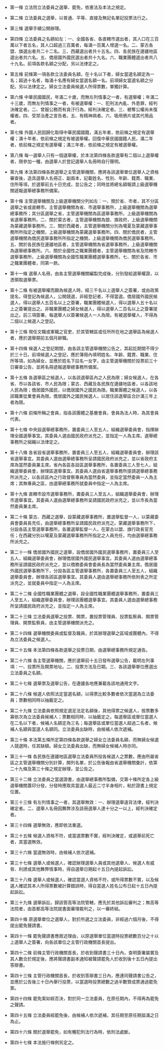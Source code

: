 * 第一條 立法院立法委員之選舉、罷免，依憲法及本法之規定。

* 第二條 立法委員之選舉，以普通、平等、直接及無記名單記投票法行之。

* 第三條 選舉手續公開辦理。

* 第四條 立法委員之名額如左：一、全國各省、各直轄市選出者，其人口在三百萬以下者五名，其人口超過三百萬者，每滿一百萬人增選一名。二、蒙古各盟、旗選出者共二十二名。三、西藏選出者共十五名。四、各民族在邊疆地區選出者共六名。五、僑居國外國民選出者共十九名。六、職業團體選出者共八十九名。前項各款名額之分配，另以法律定之。

* 第五條 前條第一項各款立法委員名額，在十名以下者，婦女當選名額定為一名；超過十名者，每滿十名應有婦女當選名額一名。前項婦女當選名額之分配，另以法律定之。婦女立法委員候選人所得票數，單獨計算。

* 第六條 中華民國國民，年滿二十歲，而無左列情事之一者，有選舉權；年滿二十三歲，而無左列情事之一者，有被選舉權：一、犯刑法內亂、外患罪，經判決確定者。二、曾服公務而有貪汙行為，經判決確定者。三、褫奪公權尚未復權者。四、受禁治產之宣告者。五、有精神病者。六、吸用鴉片或其代用品者。

* 第七條 外國人民因歸化取得中華民國國籍，滿五年者，依前條之規定有選舉權；滿十年者，依前條之規定有被選舉權。回復中華民國國籍人民，滿二年者，依前條之規定有選舉權；滿三年者，依前條之規定有被選舉權。

* 第八條 每一選舉人只有一個選舉權，於本法第四條各款選舉有二個以上選舉權者，限參加一種，由選舉人於登記選舉人名冊時自行聲明。

* 第九條 本法第四條各款選舉之主管選舉機關，應將各該選舉單位選舉人之資格審查後，造具選舉人名冊正、副兩本，記載姓名、性別、年齡、籍貫、職業、住所等項，於選舉前五十日完成，並公告之；同時並將總名額報請上級選舉機關遞報選舉總事務所備案。

* 第十條 主管選舉機關及上級選舉機關分列如左：一、關於省、市者，其不分區選舉之省或直轄市。主管選舉機關為省、市選舉事務所，上級選舉機關為選舉總事務所；其分區選舉之省，主管選舉機關為區選舉事務所，上級選舉機關為省選舉事務所。二、關於蒙古者，主管選舉機關為盟、旗政府，上級選舉機關為蒙藏選舉事務所。三、關於西藏者，主管選舉機關分別為噶夏及蒙藏選舉事務所所指定之機關，上級選舉機關為蒙藏選舉事務所。四、關於僑民者，主管選舉機關為僑民選舉事務所所指定之機關，上級選舉機關為僑民選舉事務所。五、關於各民族在邊疆地區者，主管選舉機關為省選舉事務所，上級選舉機關為選舉總事務所。六、關於全國性之職業團體者，主管選舉機關為省及院轄市選舉事務所，上級選舉機關為全國性職業團體選舉事務所。七、關於各省、市之職業團體者，同第一款。

* 第十一條 選舉人名冊，由各主管選舉機關編製完成後，分別發給選舉權證，以憑領取選舉票。

* 第十二條 有被選舉權而願為候選人時，經三千名以上選舉人之簽署，或由政黨提名，得登記為候選人，公開競選，非經登記者，不得當選。僑居國外國民候選人，得以選舉人五百名以上之簽署，職業團體候選人，得以選舉人五十名以上之簽署提出之。非職業團體之婦女候選人，得以選舉人二百名以上之簽署提出之。前三項簽署，每選舉人以簽署候選人一人為限。有被選舉權人，不得為二個以上候選人之登記。

* 第十三條 現任文職或軍職之官吏，於其管轄區或任所所在地之選舉區為候選人者，應於選舉期前五個月辭職。

* 第十四條 候選人之登記期間，由各該主管選舉機關公告之，其起訖期間不得少於三十日。前項候選人之登記，應於簿冊內填明姓名、年齡、籍貫、職業、住所等項，如為婦女，並應於姓名下註名一女字，由主管選舉機關於投票前三十日審查公告，並將名冊遞報選舉總事務所備案。

* 第十五條 各選舉區之候選人，以各該選舉區內之人民為限；婦女候選人，在各省、市以各該省、市人民為限；蒙古、西藏及各民族在邊疆地區者，以各該地人民為限；僑居國外國民，以僑居國外之國民為限。職業團體之候選人，以各該職業從業會員為限。僑居國外之國民候選人，以居住該選舉區合計滿三年上者為限。

* 第十六條 前條所稱之會員，指各該團體之基層會員，會員為法人時，為其會員代表。

* 第十七條 中央設選舉總事務所，置委員三人至五人，組織選舉委員會，指揮辦理全國選舉事宜。其委員人選由國民政府派充之，並指定一人為主席。選舉總事務所之組織以法律定之。

* 第十八條 各省設省選舉事務所，置委員三人至五人，組織選舉委員會，辦理該省選舉事宜。其委員人選由選舉總事務所呈請國民政府派充之，並以省政府主席為當然委員兼主席。省內各區各設區選舉事務所，各置委員三人至七人，組織選舉委員會，辦理區選舉事宜。其委員人選由省選舉事務所提請選舉總事務所派充之，以各該區內之行政督察專員為當然委員，並指定當然委員一人為主席；其無專員之區，由選舉總事務所就委員中指定一人為主席。

* 第十九條 直轄市設市選舉事務所，置委員三人至五人，組織選舉委員會，辦理市選舉事宜。其委員人選由選舉總事務所呈請國民政府派充之，並以市長為當然委員兼主席。

* 第二十條 蒙古、西藏之選舉，設蒙藏選舉事務所，置選舉監督一人，以蒙藏委員會委員長充任，由選舉總事務所呈請國民政府派充之。蒙藏選舉事務所下，分設各區主管選舉事務所，各置選舉監督一人，在蒙古以盟、旗行政長官充任；在西藏分別以噶夏及蒙藏選舉事務所所指定之人員充任，均由選舉總事務所派充之。

* 第二十一條 僑居國外國民之選舉，設僑居國外國民選舉事務所，置委員三人至五人，組織選舉委員會，辦理僑居國外國民選舉事宜。其委員人選由選舉總事務所呈請國民政府派充之，並以僑務委員會委員長為當然委員兼主席。僑居國外國民選舉事務所下，分設各區主管選舉事務所，各置委員三人至五人，組織選舉委員會，辦理各該區選舉事宜。其委員人選由選舉總事務所依附表之所定派充之，並就委員中指定一人為主席。

* 第二十二條 全國性職業團體之選舉，設全國性職業團體選舉事務所，置委員三人至五人，組織選舉委員會，辦理該團體選舉事宜。其委員人選由選舉總事務所呈請國民政府派充之，並指定一人為主席。

* 第二十三條 立法委員選舉之投票、開票，置投票管理員、投票監察員、開票管理員、開票監察員，由主管選舉機關派充之。

* 第二十四條 選舉機關委員或監督及職員，於其辦理選舉之區域或團體內，不得為立法委員之候選人。

* 第二十五條 本法第四條各款選舉之投票日期，由選舉總事務所規定通告。

* 第二十六條 各主管選舉機關，應於選舉前十五日發布選舉公告，載明左列事項：一、投票所及開票地址。二、投票方法及日期。三、各該選舉單位應選出立法委員之名額。

* 第二十七條 選舉票及選舉公告，在邊疆各地應兼載各該地通用文字。

* 第二十八條 候選人依照法定當選名額，以得票比較多數者依次當選為立法委員；票數相同時以抽籤定之。

* 第二十九條 立法委員依照規定選足法定名額後，其他得票之候選人，按票數多寡依次為立法委員候補人；票數相同時，以抽籤定之。每選舉區或單位當選人在二名以下者，候補人名額定為三名；每選舉區或單位當選人超過二名者，候補人名額與當選人名額同。立法委員出缺時，由候補人依次遞補。

* 第三十條 本法第五條所定第四條各款選舉之婦女立法委員名額，而無婦女候選人競選時，任其缺額。婦女立法委員出缺，而無婦女候補人時亦同。

* 第三十一條 各民族在邊疆地區選舉立法委員所投各候選人之票數，應由所屬省區之主管選舉機關分別計算，開列名單，於公告後報由省選舉機關彙計，依第二十九條及第三十條之規定辦理，並公告之。

* 第三十二條 立法委員之當選證書，由選舉總事務所製備，交第十條所定各上級選舉機關蓋印分發，分發時應取具當選人最近二寸半身相片，粘於證書上規定位置。

* 第三十三條 有左列情事之一者，其選舉無效：一、辦理選舉違背法律，經判決確定者。二、選舉人名冊因舞弊涉及該冊選舉人達十分之一以上，經判決確定者。

* 第三十四條 選舉無效，應即依法重選。

* 第三十五條 候選人資格不符，或當選票數不實，經判決確定，或選舉前死亡者，其當選無效。

* 第三十六條 當選無效時，由候補人依次遞補。

* 第三十七條 選舉人或候選人，確認辦理選舉人員或其他選舉人、候選人有威脅、利誘或其他舞弊情事時，得自選舉日期起十五日內提起訴訟。

* 第三十八條 選舉人或候選人，確認當選人資格不符，或所得票數不實，以及候選人確認其本人所得票數被計算錯誤時，得自當選人姓名公布日起十五日內提起訴訟。

* 第三十九條 選舉訴訟，歸該管高等法院管轄，應先於其他訴訟審判之；無高等法院者，由首都高等法院就書面審理裁判之，以一審終結。

* 第四十條 原選舉單位之選舉人，對於所選之立法委員，非經過六個月後，不得提出罷免聲請書。

* 第四十一條 罷免聲請書應敘述理由，以原選舉單位當選時投票總數百分之十以上選舉人之簽署，向各該單位之主管行政機關首長提出。

* 第四十二條 前條主管行政機關首長，於收到聲請書三十日內，查明簽署屬實及其人數合於規定後，應將聲請書副本通知被聲請罷免人於收到後十五日內提出答辯書。

* 第四十三條 主管行政機關首長，於收到答辯書三日內，應連同聲請書公告之，並應於公告後三十日內舉行投票，以當選時投票總數之過半數贊成票通過罷免案。

* 第四十四條 罷免案如經否決，對於同一立法委員，在原任期內，不得再為罷免之聲請。

* 第四十五條 立法委員經罷免後，由候補人依次遞補，其任期至原任期屆滿之日為止。

* 第四十六條 關於選舉罷免，如有觸犯刑法行為時，依刑法處斷。

* 第四十七條 本法施行條例另定之。

